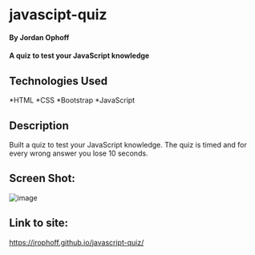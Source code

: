 # javascipt-quiz

#### By Jordan Ophoff

#### A quiz to test your JavaScript knowledge

## Technologies Used

*HTML
*CSS
*Bootstrap
*JavaScript


## Description

Built a quiz to test your JavaScript knowledge. The quiz is timed and for every wrong answer you lose 10 seconds.


## Screen Shot:

![image](https://user-images.githubusercontent.com/90431294/139619585-180016f1-50b7-450f-8e58-18e8944c2e72.png)


## Link to site:

https://jrophoff.github.io/javascript-quiz/
